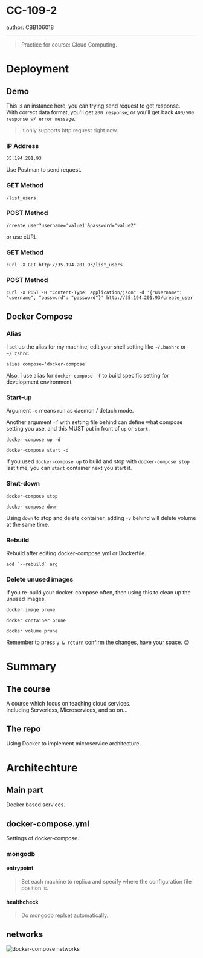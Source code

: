 # CC-109-2

author: CBB106018

---

> Practice for course: Cloud Computing.

# Deployment

## Demo
This is an instance here, you can trying send request to get response.<br>
With correct data format, you'll get `200 response`; or you'll get back `400/500 response w/ error message`.

> It only supports http request right now.

### IP Address

	35.194.201.93

Use Postman to send request.

### GET Method

	/list_users

### POST Method

	/create_user?username='value1'&password="value2"

or use cURL

### GET Method

	curl -X GET http://35.194.201.93/list_users

### POST Method

	curl -X POST -H "Content-Type: application/json" -d '{"username": "username", "password": "password"}' http://35.194.201.93/create_user

## Docker Compose

### Alias
I set up the alias for my machine, edit your shell setting like `~/.bashrc` or `~/.zshrc`.

	alias compose='docker-compose'

Also, I use alias for `docker-compose -f` to build specific setting for development environment.

### Start-up
Argument `-d` means run as daemon / detach mode.

Another argument `-f` with setting file behind can define what compose setting you use, and this MUST put in front of `up` or `start`.

	docker-compose up -d 

	docker-compose start -d

If you used `docker-compose up` to build and stop with `docker-compose stop` last time, you can `start` container next you start it.

### Shut-down

	docker-compose stop

	docker-compose down

Using `down` to stop and delete container, adding `-v` behind will delete volume at the same time.

### Rebuild
Rebuild after editing docker-compose.yml or Dockerfile.

	add `--rebuild` arg

### Delete unused images
If you re-build your docker-compose often, then using this to clean up the unused images.

	docker image prune

	docker container prune

	docker volume prune

Remember to press `y & return` confirm the changes, have your space. :blush:

# Summary

## The course
A course which focus on teaching cloud services.<br>
Including Serverless, Microservices, and so on...

## The repo
Using Docker to implement microservice architecture.

# Architechture

## Main part
Docker based services.

## docker-compose.yml
Settings of docker-compose.

### mongodb

#### entrypoint

> Set each machine to replica and specify where the configuration file position is.

#### healthcheck

> Do mongodb replset automatically.

## networks

![docker-compose networks](https://i.imgur.com/PZ1eZ0M.png)
